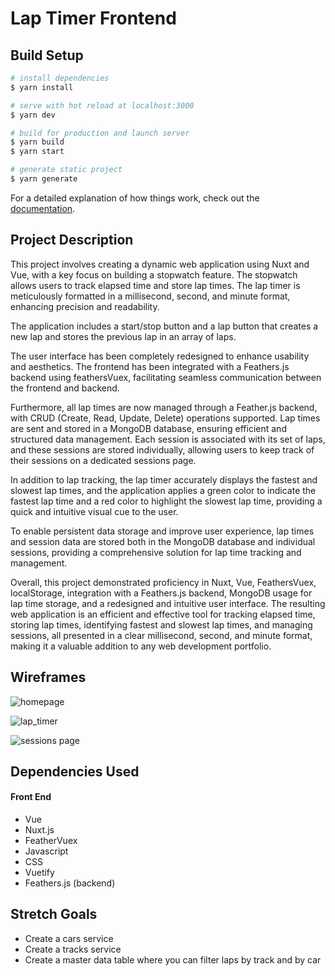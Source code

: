 # Lap Timer Frontend

## Build Setup

```bash
# install dependencies
$ yarn install

# serve with hot reload at localhost:3000
$ yarn dev

# build for production and launch server
$ yarn build
$ yarn start

# generate static project
$ yarn generate
```

For a detailed explanation of how things work, check out the [documentation](https://nuxtjs.org).

## Project Description

This project involves creating a dynamic web application using Nuxt and Vue, with a key focus on building a stopwatch feature. The stopwatch allows users to track elapsed time and store lap times. The lap timer is meticulously formatted in a millisecond, second, and minute format, enhancing precision and readability.

The application includes a start/stop button and a lap button that creates a new lap and stores the previous lap in an array of laps.

The user interface has been completely redesigned to enhance usability and aesthetics. The frontend has been integrated with a Feathers.js backend using feathersVuex, facilitating seamless communication between the frontend and backend.

Furthermore, all lap times are now managed through a Feather.js backend, with CRUD (Create, Read, Update, Delete) operations supported. Lap times are sent and stored in a MongoDB database, ensuring efficient and structured data management. Each session is associated with its set of laps, and these sessions are stored individually, allowing users to keep track of their sessions on a dedicated sessions page.

In addition to lap tracking, the lap timer accurately displays the fastest and slowest lap times, and the application applies a green color to indicate the fastest lap time and a red color to highlight the slowest lap time, providing a quick and intuitive visual cue to the user.

To enable persistent data storage and improve user experience, lap times and session data are stored both in the MongoDB database and individual sessions, providing a comprehensive solution for lap time tracking and management.

Overall, this project demonstrated proficiency in Nuxt, Vue, FeathersVuex, localStorage, integration with a Feathers.js backend, MongoDB usage for lap time storage, and a redesigned and intuitive user interface. The resulting web application is an efficient and effective tool for tracking elapsed time, storing lap times, identifying fastest and slowest lap times, and managing sessions, all presented in a clear millisecond, second, and minute format, making it a valuable addition to any web development portfolio.

## Wireframes

![homepage](https://i.imgur.com/lEzvMpk.png)

![lap_timer](https://i.imgur.com/pemZGCu.png)

![sessions page](https://i.imgur.com/urQUkQ6.png)

## Dependencies Used

#### Front End
  * Vue
  * Nuxt.js
  * FeatherVuex
  * Javascript
  * CSS
  * Vuetify
  * Feathers.js (backend)
  
## Stretch Goals
  * Create a cars service
  * Create a tracks service
  * Create a master data table where you can filter laps by track and by car
